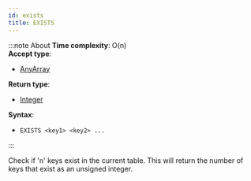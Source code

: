```yaml
---
id: exists
title: EXISTS
---
```


:::note About
**Time complexity**: O(n)  
**Accept type**:

- [AnyArray](../protocol/data-types.md#any-array)

**Return type**:

- [Integer](../protocol/skyhash.md#unsigned-integers-)

**Syntax**:

- `EXISTS <key1> <key2> ...`

:::

Check if 'n' keys exist in the current table. This will return the number of keys that exist
as an unsigned integer.

